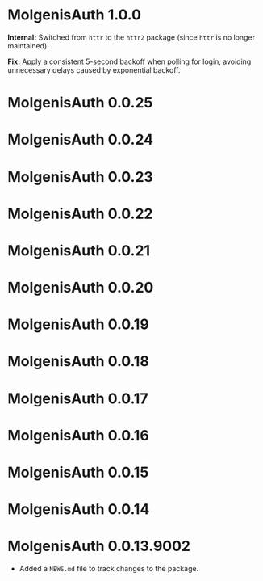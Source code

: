 # MolgenisAuth 1.0.0
**Internal:** Switched from `httr` to the `httr2` package (since `httr` is no longer maintained).

**Fix:** Apply a consistent 5-second backoff when polling for login, avoiding unnecessary delays caused by exponential backoff.

# MolgenisAuth 0.0.25

# MolgenisAuth 0.0.24

# MolgenisAuth 0.0.23

# MolgenisAuth 0.0.22

# MolgenisAuth 0.0.21

# MolgenisAuth 0.0.20

# MolgenisAuth 0.0.19

# MolgenisAuth 0.0.18

# MolgenisAuth 0.0.17

# MolgenisAuth 0.0.16

# MolgenisAuth 0.0.15

# MolgenisAuth 0.0.14

# MolgenisAuth 0.0.13.9002

* Added a `NEWS.md` file to track changes to the package.

